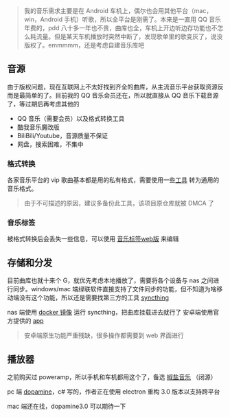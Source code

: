 > 我的音乐需求主要是在 Android 车机上，偶尔也会用其他平台（mac，win，Android 手机）听歌，所以全平台是刚需了。本来是一直用 QQ 音乐年费的，pdd 八十多一年也不贵，曲库也全，车机上开边听边存功能也不怎么耗流量。但是某天车机播放时突然中断了，发现歌单里的歌变灰了，说没版权了。emmmmm，还是考虑自建音乐库吧

## 音源
由于版权问题，现在互联网上不太好找到齐全的曲库，从主流音乐平台获取资源反而是最简单的了。目前我的 QQ 音乐会员还在，所以就直接从 QQ 音乐下载音源了，等过期后再考虑其他的
- QQ 音乐（需要会员）以及格式转换工具
- 酷我音乐魔改版
- BiliBili/Youtube，音源质量不保证
- 网盘，搜索困难，不集中

### 格式转换
各家音乐平台的 vip 歌曲基本都是用的私有格式，需要使用一些[工具](https://github.com/ipid/unlock-music) 转为通用的音乐格式。
> 由于不可描述的原因，建议多备份此工具，该项目原仓库就被 DMCA 了

### 音乐标签
被格式转换后会丢失一些信息，可以使用 [音乐标签web版](https://github.com/xhongc/music-tag-web) 来编辑

## 存储和分发
目前曲库也就十来个 G，就优先考虑本地播放了，需要将各个设备与 nas 之间进行同步。windows/mac 端绿联软件直接支持了文件同步的功能，但不知道为啥移动端没有这个功能，所以还是需要找第三方的工具 [syncthing](https://github.com/syncthing/syncthing)

nas 端使用 [docker 镜像](https://hub.docker.com/r/syncthing/syncthing) 运行 syncthing，把曲库挂载进去就行了
安卓端使用官方提供的 [app](https://github.com/syncthing/syncthing-android)

> 安卓端原生功能严重残缺，很多操作都需要到 web 界面进行

## 播放器
之前购买过 poweramp，所以手机和车机都用这个了，备选 [椒盐音乐](https://github.com/Moriafly/SaltPlayerSource) （闭源）

pc 端 [dopamine](https://github.com/digimezzo/dopamine-windows)，c# 写的，作者正在使用 electron 重构 3.0 版本以支持跨平台

mac 端还在找，dopamine3.0 可以期待一下